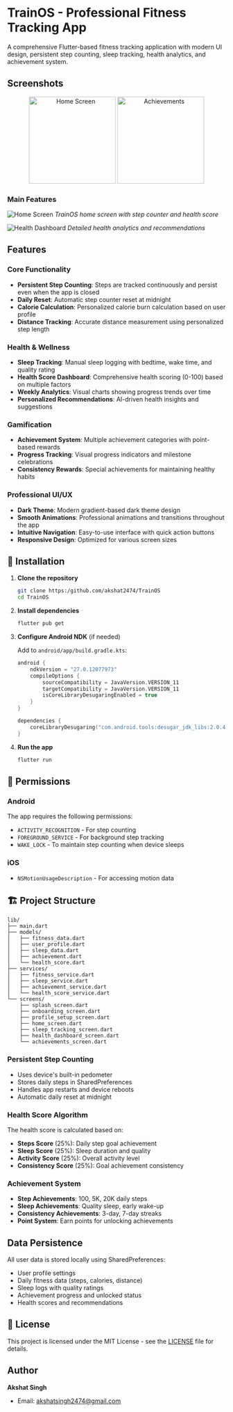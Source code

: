 # TrainOS - Professional Fitness Tracking App

A comprehensive Flutter-based fitness tracking application with modern UI design, persistent step counting, sleep tracking, health analytics, and achievement system.

##  Screenshots

<div align="center">
  <img src="screenshots/home_screen.jpg" width="200" alt="Home Screen"/>
  <img src="screenshots/achievements.jpg" width="200" alt="Achievements"/>
</div>

### Main Features
![Home Screen](screenshots/home_screen.jpg)
*TrainOS home screen with step counter and health score*

![Health Dashboard](screenshots/achievements.jpg)
*Detailed health analytics and recommendations*


## Features

### Core Functionality
- **Persistent Step Counting**: Steps are tracked continuously and persist even when the app is closed
- **Daily Reset**: Automatic step counter reset at midnight
- **Calorie Calculation**: Personalized calorie burn calculation based on user profile
- **Distance Tracking**: Accurate distance measurement using personalized step length

### Health & Wellness
- **Sleep Tracking**: Manual sleep logging with bedtime, wake time, and quality rating
- **Health Score Dashboard**: Comprehensive health scoring (0-100) based on multiple factors
- **Weekly Analytics**: Visual charts showing progress trends over time
- **Personalized Recommendations**: AI-driven health insights and suggestions

### Gamification
- **Achievement System**: Multiple achievement categories with point-based rewards
- **Progress Tracking**: Visual progress indicators and milestone celebrations
- **Consistency Rewards**: Special achievements for maintaining healthy habits

### Professional UI/UX
- **Dark Theme**: Modern gradient-based dark theme design
- **Smooth Animations**: Professional animations and transitions throughout the app
- **Intuitive Navigation**: Easy-to-use interface with quick action buttons
- **Responsive Design**: Optimized for various screen sizes

## 🔧 Installation

1. **Clone the repository**
   ```bash
   git clone https:/github.com/akshat2474/TrainOS
   cd TrainOS
   ```

2. **Install dependencies**
   ```bash
   flutter pub get
   ```

3. **Configure Android NDK** (if needed)
   
   Add to `android/app/build.gradle.kts`:
   ```kotlin
   android {
       ndkVersion = "27.0.12077973"
       compileOptions {
           sourceCompatibility = JavaVersion.VERSION_11
           targetCompatibility = JavaVersion.VERSION_11
           isCoreLibraryDesugaringEnabled = true
       }
   }
   
   dependencies {
       coreLibraryDesugaring("com.android.tools:desugar_jdk_libs:2.0.4")
   }
   ```

4. **Run the app**
   ```bash
   flutter run
   ```

## 📱 Permissions

### Android
The app requires the following permissions:
- `ACTIVITY_RECOGNITION` - For step counting
- `FOREGROUND_SERVICE` - For background step tracking
- `WAKE_LOCK` - To maintain step counting when device sleeps

### iOS
- `NSMotionUsageDescription` - For accessing motion data

## 🏗️ Project Structure

```
lib/
├── main.dart                
├── models/                 
│   ├── fitness_data.dart
│   ├── user_profile.dart
│   ├── sleep_data.dart
│   ├── achievement.dart
│   └── health_score.dart
├── services/                
│   ├── fitness_service.dart
│   ├── sleep_service.dart
│   ├── achievement_service.dart
│   └── health_score_service.dart
└── screens/                
    ├── splash_screen.dart
    ├── onboarding_screen.dart
    ├── profile_setup_screen.dart
    ├── home_screen.dart
    ├── sleep_tracking_screen.dart
    ├── health_dashboard_screen.dart
    └── achievements_screen.dart
```

### Persistent Step Counting
- Uses device's built-in pedometer
- Stores daily steps in SharedPreferences
- Handles app restarts and device reboots
- Automatic daily reset at midnight

### Health Score Algorithm
The health score is calculated based on:
- **Steps Score** (25%): Daily step goal achievement
- **Sleep Score** (25%): Sleep duration and quality
- **Activity Score** (25%): Overall activity level
- **Consistency Score** (25%): Goal achievement consistency

### Achievement System
- **Step Achievements**: 100, 5K, 20K daily steps
- **Sleep Achievements**: Quality sleep, early wake-up
- **Consistency Achievements**: 3-day, 7-day streaks
- **Point System**: Earn points for unlocking achievements

## Data Persistence

All user data is stored locally using SharedPreferences:
- User profile settings
- Daily fitness data (steps, calories, distance)
- Sleep logs with quality ratings
- Achievement progress and unlocked status
- Health scores and recommendations

## 📄 License

This project is licensed under the MIT License - see the [LICENSE](LICENSE) file for details.

## Author

**Akshat Singh**
- Email: akshatsingh2474@gmail.com

